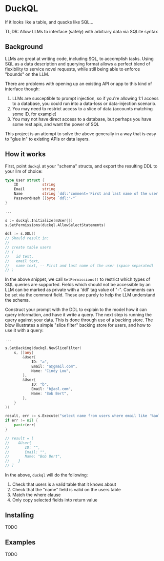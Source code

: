# DuckQL

If it looks like a table, and quacks like SQL...

TL;DR: Allow LLMs to interface (safely) with arbitrary data via SQLite syntax

## Background

LLMs are great at writing code, including SQL, to accomplish tasks. Using SQL as a
data description and querying format allows a perfect blend of flexibility to service
novel requests, while still being able to enforce "bounds" on the LLM.

There are problems with opening up an existing API or app to this kind of interface though:

1) LLMs are susceptible to prompt injection, so if you're allowing 1:1 access to a database,
   you could run into a data-loss or data-injection scenario.
2) You may need to restrict access to a slice of data (accounts matching some ID, for example)
3) You may not have direct access to a database, but perhaps you have some rest apis, and want
   the power of SQL

This project is an attempt to solve the above generally in a way that is easy to "glue in" to
existing APIs or data layers.

## How it works

First, point `duckql` at your "schema" structs, and export the resulting DDL to your llm of choice:

```go
type User struct {
    ID           string
    Email        string
    Name         string `ddl:"comment='First and last name of the user (space separated)'"`
    PasswordHash []byte `ddl:"-"`
}

...

s := duckql.Initialize(&User{})
s.SetPermissions(duckql.AllowSelectStatements)

ddl := s.DDL()
// Should result in:
//
// create table users
// (
//   id text,
//   email text,
//   name text, -- First and last name of the user (space separated)
// )

```

In the above snippet, we call `SetPermissions()` to restrict which types of SQL queries are supported.
Fields which should not be accessible by an LLM can be marked as private with a 'ddl' tag value of "-".
Comments can be set via the comment field. These are purely to help the LLM understand the schema.

Construct your prompt with the DDL to explain to the model how it can query information, and have it
write a query. The next step is running the query against your data. This is done through use of a backing
store. The blow illustrates a simple "slice filter" backing store for users, and how to use it with
a query:

```go
...

s.SetBacking(duckql.NewSliceFilter(
    s, []any{
        &User{
            ID: "a",
            Email: "a@gmail.com",
            Name: "Cindy Lou",
        },
        &User{
            ID: "b",
            Email: "b@aol.com",
            Name: "Bob Bert",
        },
    }
))

result, err := s.Execute("select name from users where email like '%aol.com")
if err != nil {
    panic(err)
}

// result = [
//    &User{
//       ID: "",
//       Email: "",
//       Name: "Bob Bert",
//    }
// ]
```

In the above, `duckql` will do the following:

1) Check that users is a valid table that it knows about
2) Check that the "name" field is valid on the users table
3) Match the where clause
4) Only copy selected fields into return value


## Installing

TODO

## Examples

TODO
